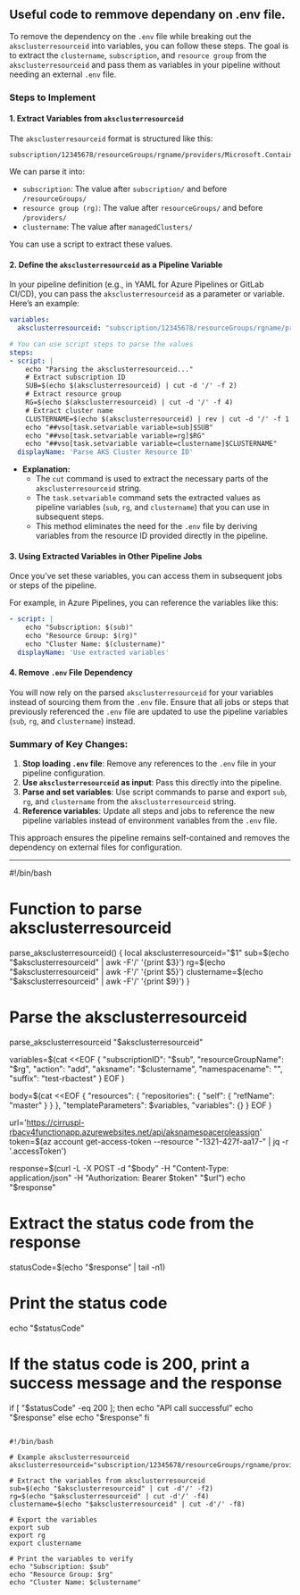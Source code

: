 ## Useful code to remmove dependany on .env file.

To remove the dependency on the `.env` file while breaking out the `aksclusterresourceid` into variables, you can follow these steps. The goal is to extract the `clustername`, `subscription`, and `resource group` from the `aksclusterresourceid` and pass them as variables in your pipeline without needing an external `.env` file.

### Steps to Implement

#### 1. **Extract Variables from `aksclusterresourceid`**
The `aksclusterresourceid` format is structured like this:
```
subscription/12345678/resourceGroups/rgname/providers/Microsoft.ContainerService/managedClusters/clustername
```
We can parse it into:
- `subscription`: The value after `subscription/` and before `/resourceGroups/`
- `resource group (rg)`: The value after `resourceGroups/` and before `/providers/`
- `clustername`: The value after `managedClusters/`

You can use a script to extract these values.

#### 2. **Define the `aksclusterresourceid` as a Pipeline Variable**
In your pipeline definition (e.g., in YAML for Azure Pipelines or GitLab CI/CD), you can pass the `aksclusterresourceid` as a parameter or variable. Here’s an example:

```yaml
variables:
  aksclusterresourceid: "subscription/12345678/resourceGroups/rgname/providers/Microsoft.ContainerService/managedClusters/clustername"

# You can use script steps to parse the values
steps:
- script: |
    echo "Parsing the aksclusterresourceid..."
    # Extract subscription ID
    SUB=$(echo $(aksclusterresourceid) | cut -d '/' -f 2)
    # Extract resource group
    RG=$(echo $(aksclusterresourceid) | cut -d '/' -f 4)
    # Extract cluster name
    CLUSTERNAME=$(echo $(aksclusterresourceid) | rev | cut -d '/' -f 1 | rev)
    echo "##vso[task.setvariable variable=sub]$SUB"
    echo "##vso[task.setvariable variable=rg]$RG"
    echo "##vso[task.setvariable variable=clustername]$CLUSTERNAME"
  displayName: 'Parse AKS Cluster Resource ID'
```

- **Explanation:**
  - The `cut` command is used to extract the necessary parts of the `aksclusterresourceid` string.
  - The `task.setvariable` command sets the extracted values as pipeline variables (`sub`, `rg`, and `clustername`) that you can use in subsequent steps.
  - This method eliminates the need for the `.env` file by deriving variables from the resource ID provided directly in the pipeline.

#### 3. **Using Extracted Variables in Other Pipeline Jobs**
Once you’ve set these variables, you can access them in subsequent jobs or steps of the pipeline.

For example, in Azure Pipelines, you can reference the variables like this:

```yaml
- script: |
    echo "Subscription: $(sub)"
    echo "Resource Group: $(rg)"
    echo "Cluster Name: $(clustername)"
  displayName: 'Use extracted variables'
```

#### 4. **Remove `.env` File Dependency**
You will now rely on the parsed `aksclusterresourceid` for your variables instead of sourcing them from the `.env` file. Ensure that all jobs or steps that previously referenced the `.env` file are updated to use the pipeline variables (`sub`, `rg`, and `clustername`) instead.

### Summary of Key Changes:
1. **Stop loading `.env` file**: Remove any references to the `.env` file in your pipeline configuration.
2. **Use `aksclusterresourceid` as input**: Pass this directly into the pipeline.
3. **Parse and set variables**: Use script commands to parse and export `sub`, `rg`, and `clustername` from the `aksclusterresourceid` string.
4. **Reference variables**: Update all steps and jobs to reference the new pipeline variables instead of environment variables from the `.env` file.

This approach ensures the pipeline remains self-contained and removes the dependency on external files for configuration.


---

#!/bin/bash

# Function to parse aksclusterresourceid
parse_aksclusterresourceid() {
    local aksclusterresourceid="$1"
    sub=$(echo "$aksclusterresourceid" | awk -F'/' '{print $3}')
    rg=$(echo "$aksclusterresourceid" | awk -F'/' '{print $5}')
    clustername=$(echo "$aksclusterresourceid" | awk -F'/' '{print $9}')
}

# Parse the aksclusterresourceid
parse_aksclusterresourceid "$aksclusterresourceid"

variables=$(cat <<EOF
  {
    "subscriptionID": "$sub",
    "resourceGroupName": "$rg",
    "action": "add",
    "aksname": "$clustername",
    "namespacename": "",
    "suffix": "test-rbactest"
  }
EOF
)

body=$(cat <<EOF
  {
    "resources": {
      "repositories": {
        "self": {
          "refName": "master"
        }
      }
    },
    "templateParameters": $variables,
    "variables": {}
  }
EOF
)

url='https://cirruspl-rbacv4functionapp.azurewebsites.net/api/aksnamespaceroleassign'
token=$(az account get-access-token --resource "-1321-427f-aa17-" | jq -r '.accessToken')

response=$(curl -L -X POST -d "$body" -H "Content-Type: application/json" -H "Authorization: Bearer $token" "$url")
echo "$response"

# Extract the status code from the response
statusCode=$(echo "$response" | tail -n1)

# Print the status code
echo "$statusCode"

# If the status code is 200, print a success message and the response
if [ "$statusCode" -eq 200 ]; then
    echo "API call successful"
    echo "$response"
else
    echo "$response"
fi

```

#!/bin/bash

# Example aksclusterresourceid
aksclusterresourceid="subscription/12345678/resourceGroups/rgname/providers/Microsoft.ContainerService/managedClusters/clustername"

# Extract the variables from aksclusterresourceid
sub=$(echo "$aksclusterresourceid" | cut -d'/' -f2)
rg=$(echo "$aksclusterresourceid" | cut -d'/' -f4)
clustername=$(echo "$aksclusterresourceid" | cut -d'/' -f8)

# Export the variables
export sub
export rg
export clustername

# Print the variables to verify
echo "Subscription: $sub"
echo "Resource Group: $rg"
echo "Cluster Name: $clustername"